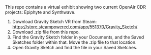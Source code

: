 This repo contains a virtual exhibit showing two current OpenAir CDR projects: Epiphyte and Synthwave.

1) Download Gravity Sketch VR from Steam: https://store.steampowered.com/app/551370/Gravity_Sketch/
2) Download .zip file from this repo.
3) Find the Gravity Sketch folder in your Documents, and the Saved Sketches folder within that. Move the .zip file to that location.
4) Open Gravity Sketch and find the file in your Saved Sketches.
